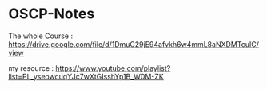 # OSCP-Notes

The whole Course :
https://drive.google.com/file/d/1DmuC29jE94afvkh6w4mmL8aNXDMTcuIC/view

my resource :
https://www.youtube.com/playlist?list=PL_yseowcuqYJc7wXtGIsshYp1B_W0M-ZK
